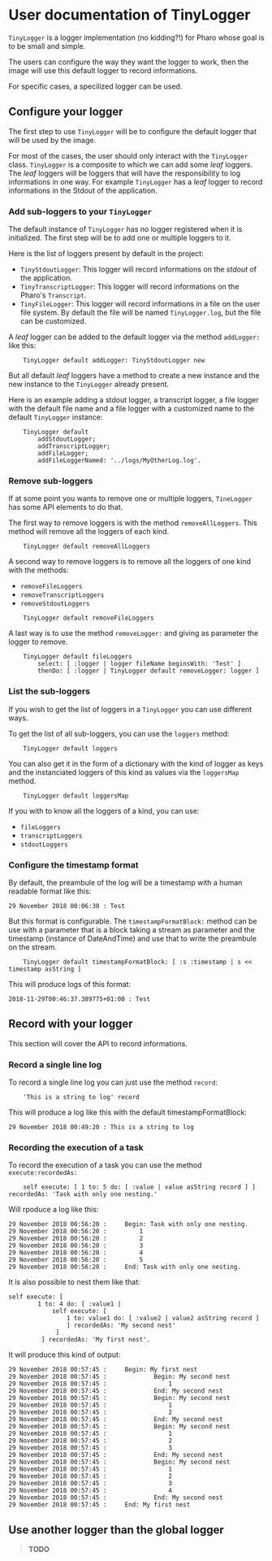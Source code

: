# User documentation of TinyLogger

`TinyLogger` is a logger implementation (no kidding?!) for Pharo whose goal is to be small and simple.

The users can configure the way they want the logger to work, then the image will use this default logger to record informations. 

For specific cases, a specilized logger can be used.

## Configure your logger

The first step to use `TinyLogger` will be to configure the default logger that will be used by the image.

For most of the cases, the user should only interact with the `TinyLogger` class. `TinyLogger` is a composite to which we can add some *leaf* loggers. The *leaf* loggers will be loggers that will have the responsibility to log informations in one way. For example `TinyLogger` has a *leaf* logger to record informations in the Stdout of the application.

### Add sub-loggers to your `TinyLogger`

The default instance of `TinyLogger` has no logger registered when it is initialized. The first step will be to add one or multiple loggers to it. 

Here is the list of loggers present by default in the project:
* `TinyStdoutLogger`: This logger will record informations on the *stdout* of the application.
* `TinyTranscriptLogger`: This logger will record informations on the Pharo's `Transcript`.
* `TinyFileLogger`: This logger will record informations in a file on the user file system. By default the file will be named `TinyLogger.log`, but the file can be customized.

A *leaf* logger can be added to the default logger via the method `addLogger:` like this:

```Smalltalk
	TinyLogger default addLogger: TinyStdoutLogger new
```

But all default *leaf* loggers have a method to create a new instance and the new instance to the `TinyLogger` already present.

Here is an example adding a stdout logger, a transcript logger, a file logger with the default file name and a file logger with a customized name to the default `TinyLogger` instance:

```Smalltalk
	TinyLogger default
		addStdoutLogger;
		addTranscriptLogger;
		addFileLogger;
		addFileLoggerNamed: '../logs/MyOtherLog.log'.
```

### Remove sub-loggers

If at some point you wants to remove one or multiple loggers, `TineLogger` has some API elements to do that. 

The first way to remove loggers is with the method `removeAllLoggers`. This method will remove all the loggers of each kind.

```Smalltalk
	TinyLogger default removeAllLoggers
```

A second way to remove loggers is to remove all the loggers of one kind with the methods:
* `removeFileLoggers`
* `removeTranscriptLoggers`
* `removeStdoutLoggers`

```Smalltalk
	TinyLogger default removeFileLoggers
```

A last way is to use the method `removeLogger:` and giving as parameter the logger to remove.

```Smalltalk
	TinyLogger default fileLoggers
		select: [ :logger | logger fileName beginsWith: 'Test' ]
		thenDo: [ :logger | TinyLogger default removeLogger: logger ]
```

### List the sub-loggers

If you wish to get the list of loggers in a `TinyLogger` you can use different ways.

To get the list of all sub-loggers, you can use the `loggers` method:

```Smalltalk
	TinyLogger default loggers
```

You can also get it in the form of a dictionary with the kind of logger as keys and the instanciated loggers of this kind as values via the `loggersMap` method.

```Smalltalk
	TinyLogger default loggersMap
```

If you with to know all the loggers of a kind, you can use:
* `fileLoggers`
* `transcriptLoggers`
* `stdoutLoggers`

### Configure the timestamp format

By default, the preambule of the log will be a timestamp with a human readable format like this: 

```
29 November 2018 00:06:30 : Test
```

But this format is configurable. The `timestampFormatBlock:` method can be use with a parameter that is a block taking a stream as parameter and the timestamp (instance of DateAndTime) and use that to write the preambule on the stream.

```Smalltalk
	TinyLogger default timestampFormatBlock: [ :s :timestamp | s << timestamp asString ]
```

This will produce logs of this format:

```
2018-11-29T00:46:37.389775+01:00 : Test
```

## Record with your logger

This section will cover the API to record informations. 

### Record a single line log

To record a single line log you can just use the method `record`:

```Smalltalk
	'This is a string to log' record
```

This will produce a log like this with the default timestampFormatBlock:

```
29 November 2018 00:49:20 : This is a string to log
```

### Recording the execution of a task

To record the execution of a task you can use the method `execute:recordedAs:`

```Smalltalk
	self execute: [ 1 to: 5 do: [ :value | value asString record ] ] recordedAs: 'Task with only one nesting.'
```

Will rpoduce a log like this:

```
29 November 2018 00:56:20 : 	Begin: Task with only one nesting.
29 November 2018 00:56:20 : 		1
29 November 2018 00:56:20 : 		2
29 November 2018 00:56:20 : 		3
29 November 2018 00:56:20 : 		4
29 November 2018 00:56:20 : 		5
29 November 2018 00:56:20 : 	End: Task with only one nesting.
```

It is also possible to nest them like that:

```Smalltalk
self execute: [ 
		1 to: 4 do: [ :value1 | 
			self execute: [
				1 to: value1 do: [ :value2 | value2 asString record ]
				] recordedAs: 'My second nest'
			 ]
		 ] recordedAs: 'My first nest'.
```

It will produce this kind of output:

```
29 November 2018 00:57:45 : 	Begin: My first nest
29 November 2018 00:57:45 : 			Begin: My second nest
29 November 2018 00:57:45 : 				1
29 November 2018 00:57:45 : 			End: My second nest
29 November 2018 00:57:45 : 			Begin: My second nest
29 November 2018 00:57:45 : 				1
29 November 2018 00:57:45 : 				2
29 November 2018 00:57:45 : 			End: My second nest
29 November 2018 00:57:45 : 			Begin: My second nest
29 November 2018 00:57:45 : 				1
29 November 2018 00:57:45 : 				2
29 November 2018 00:57:45 : 				3
29 November 2018 00:57:45 : 			End: My second nest
29 November 2018 00:57:45 : 			Begin: My second nest
29 November 2018 00:57:45 : 				1
29 November 2018 00:57:45 : 				2
29 November 2018 00:57:45 : 				3
29 November 2018 00:57:45 : 				4
29 November 2018 00:57:45 : 			End: My second nest
29 November 2018 00:57:45 : 	End: My first nest
```

## Use another logger than the global logger
>**TODO**

